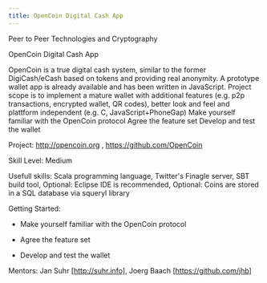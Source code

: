 ```yaml
---
title: OpenCoin Digital Cash App
---
```

Peer to Peer Technologies and Cryptography


OpenCoin Digital Cash App

OpenCoin is a true digital cash system, similar to the former DigiCash/eCash based on tokens and providing real anonymity. A prototype wallet app is already available and has been written in JavaScript. Project scope is to implement a mature wallet with additional features (e.g. p2p transactions, encrypted wallet, QR codes), better look and feel and plattform independent (e.g. C, JavaScript+PhoneGap) Make yourself familiar with the OpenCoin protocol Agree the feature set Develop and test the wallet

Project: http://opencoin.org , https://github.com/OpenCoin

Skill Level: Medium

Usefull skills: Scala programming language, Twitter's Finagle server, SBT build tool, Optional: Eclipse IDE is recommended, Optional: Coins are stored in a SQL database via squeryl library

Getting Started:

* Make yourself familiar with the OpenCoin protocol

* Agree the feature set

* Develop and test the wallet

Mentors: Jan Suhr [http://suhr.info], Joerg Baach [https://github.com/jhb]
